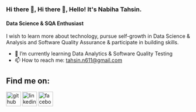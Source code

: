 ### Hi there 👋, Hi there 👋, Hello! It's Nabiha Tahsin.
#### Data Science & SQA Enthusiast
I wish to learn more about technology, pursue self-growth in Data Science & Analysis and Software Quality Assurance & participate in building skills.

- 🌱 I’m currently learning Data Analytics & Software Quality Testing 
- 📫 How to reach me: tahsin.n611@gmail.com 

## Find me on:
[<img src='https://cdn.jsdelivr.net/npm/simple-icons@3.0.1/icons/github.svg' alt='github' height='40'>](https://github.com/NabihaTahsin611)  [<img src='https://cdn.jsdelivr.net/npm/simple-icons@3.0.1/icons/linkedin.svg' alt='linkedin' height='40'>](https://www.linkedin.com/in/nabiha-tahsin-//)  [<img src='https://cdn.jsdelivr.net/npm/simple-icons@3.0.1/icons/facebook.svg' alt='facebook' height='40'>](https://www.facebook.com/share/15sLjLS2aS/)    


